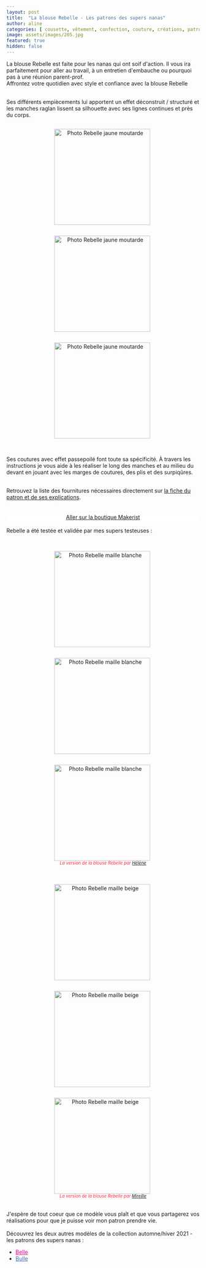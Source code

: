 ```yaml
---
layout: post
title:  "La blouse Rebelle - Les patrons des supers nanas"
author: aline
categories: [ cousette, vêtement, confection, couture, créations, patrons ]
image: assets/images/205.jpg
featured: true
hidden: false
---
```

<p>
La blouse Rebelle est faite pour les nanas qui ont soif d'action. Il vous ira parfaitement pour aller au travail, à un entretien d'embauche ou pourquoi pas à une réunion parent-prof.<br>
Affrontez votre quotidien avec style et confiance avec la blouse Rebelle<br><br>

Ses différents empiècements lui apportent un effet déconstruit / structuré et les manches raglan lissent sa silhouette avec ses lignes continues et près du corps.<br>

<div float="left" style="text-align:center">
    <p style="display: inline-block; margin-right:.3em;"><img src="{{ site.url }}{{ site.baseurl }}/assets/images/202.jpg" width="250" alt="Photo Rebelle jaune moutarde"/></p>
    <p style="display: inline-block; margin-right:.3em;"><img src="{{ site.url }}{{ site.baseurl }}/assets/images/203.jpg" width="250" alt="Photo Rebelle jaune moutarde"/></p>
    <p style="display: inline-block; margin-right:.3em;"><img src="{{ site.url }}{{ site.baseurl }}/assets/images/204.jpg" width="250" alt="Photo Rebelle jaune moutarde"/></p>
</div>
<br>

Ses coutures avec effet passepoilé font toute sa spécificité. À travers les instructions je vous aide à les réaliser le long des manches et au milieu du devant en jouant avec les marges de coutures, des plis et des surpiqûres.<br><br>

Retrouvez la liste des fournitures nécessaires directement sur <a href="https://www.makerist.fr/patterns/la-blouse-rebelle-du-36-au-46" target="_blank">la fiche du patron et de ses explications</a>.<br><br>
 
<a class="makerist-link" style="
    background-color: white;
    margin-bottom: 1em;
    display: block;
    text-align: center;
    padding: .3em;" href="https://www.makerist.fr/users/tout_nouveau_tout_beau_fr" target="_blank">Aller sur la boutique Makerist</a>


Rebelle a été testée et validée par mes supers testeuses :<br><br>
<div float="left" style="text-align:center">
    <p style="display: inline-block; margin-right:.3em;"><img src="{{ site.url }}{{ site.baseurl }}/assets/images/209.jpg" width="250" alt="Photo Rebelle maille blanche"/></p>
    <p style="display: inline-block; margin-right:.3em;"><img src="{{ site.url }}{{ site.baseurl }}/assets/images/210.jpg" width="250" alt="Photo Rebelle maille blanche"/></p>
    <p style="display: inline-block; margin-right:.3em;"><img src="{{ site.url }}{{ site.baseurl }}/assets/images/211.jpg" width="250" alt="Photo Rebelle maille blanche"/></p>
    <em style="display:block; font-size: .8em; font-style: italic; margin-top: -15px; color: #f52c47;">La version de la blouse Rebelle par <a href="https://www.instagram.com/h_fram_boise/" target="_blank">Hélène</a></em>
</div>
<br><br>

<div float="left" style="text-align:center">
    <p style="display: inline-block; margin-right:.3em;"><img src="{{ site.url }}{{ site.baseurl }}/assets/images/206.jpg" width="250" alt="Photo Rebelle maille beige"/></p>
    <p style="display: inline-block; margin-right:.3em;"><img src="{{ site.url }}{{ site.baseurl }}/assets/images/207.jpg" width="250" alt="Photo Rebelle maille beige"/></p>
    <p style="display: inline-block; margin-right:.3em;"><img src="{{ site.url }}{{ site.baseurl }}/assets/images/208.jpg" width="250" alt="Photo Rebelle maille beige"/></p>
    <em style="display:block; font-size: .8em; font-style: italic; margin-top: -15px; color: #f52c47;">La version de la blouse Rebelle par <a href="https://www.instagram.com/atenafrodite/" target="_blank">Mireille</a></em>
</div>
<br>

J'espère de tout coeur que ce modèle vous plaît et que vous partagerez vos réalisations pour que je puisse voir mon patron prendre vie.<br><br>
Découvrez les deux autres modèles de la collection automne/hiver 2021 - les patrons des supers nanas :
<ul>
    <li><a style="color:#e10086;" href="{{ site.url }}{{ site.baseurl }}/patron-Belle" target="_blank">Belle</a></li>
    <li><a style="color:#4068b0;" href="{{ site.url }}{{ site.baseurl }}/patron-Bulle" target="_blank">Bulle</a></li>
</ul>
<br>
</p>